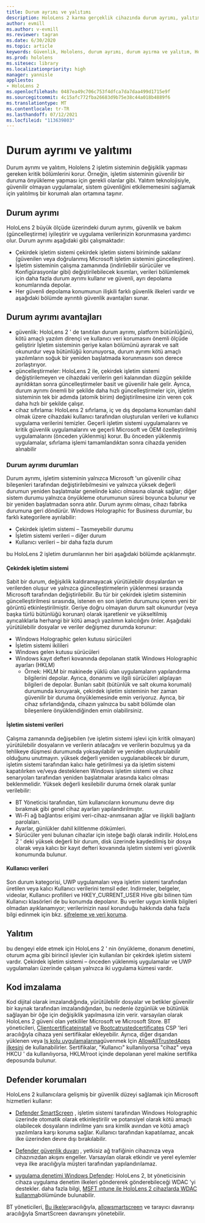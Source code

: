 ```yaml
---
title: Durum ayrımı ve yalıtımı
description: HoloLens 2 karma gerçeklik cihazında durum ayrımı, yalıtım, kod imzalama ve defender uygulamaları hakkında bilgi edinin.
author: evmill
ms.author: v-evmill
ms.reviewer: tagran
ms.date: 6/30/2020
ms.topic: article
keywords: Güvenlik, Hololens, durum ayrımı, durum ayırma ve yalıtım, Hololens 2, hololens2 güvenlik, güvenlik genel bakış, güvenlik mimarisi, mimari, Hololens 2 mimarisi
ms.prod: hololens
ms.sitesec: library
ms.localizationpriority: high
manager: yannisle
appliesto:
- HoloLens 2
ms.openlocfilehash: 0487ea49c706c753f4dfca7da7daa499d1715e9f
ms.sourcegitcommit: 4c15afc772fba26683d9b75e38c44a018b4889f6
ms.translationtype: MT
ms.contentlocale: tr-TR
ms.lasthandoff: 07/12/2021
ms.locfileid: "113639803"
---
```

# <a name="state-separation-and-isolation"></a>Durum ayrımı ve yalıtımı

Durum ayrımı ve yalıtım, Hololens 2 işletim sisteminin değişiklik yapması gereken kritik bölümlerini korur. Örneğin, işletim sisteminin güvenilir bir duruma önyükleme yapması için gerekli olanlar gibi. Yalıtım teknolojisiyle, güvenilir olmayan uygulamalar, sistem güvenliğini etkilememesini sağlamak için yalıtılmış bir korumalı alan ortamına taşınır.

## <a name="state-separation"></a>Durum ayrımı

HoloLens 2 büyük ölçüde üzerindeki durum ayrımı, güvenlik ve bakım (güncelleştirme) iyileştirir ve uygulama verilerinizin korunmasına yardımcı olur.  Durum ayrımı aşağıdaki gibi çalışmaktadır:
  * Çekirdek işletim sistemi çekirdek işletim sistemi biriminde saklanır (güvenilen veya doğrulanmış Microsoft işletim sistemini güncelleştiren).
  * İşletim sisteminin çalışma zamanında (indirilebilir sürücüler ve Konfigürasyonlar gibi) değiştirilebilecek kısımları, verileri bölümlemek için daha fazla durum ayrımı kullanır ve güvenli, ayrı depolama konumlarında depolar.
  * Her güvenli depolama konumunun ilişkili farklı güvenlik ilkeleri vardır ve aşağıdaki bölümde ayrıntılı güvenlik avantajları sunar.

## <a name="state-separation-benefits"></a>Durum ayrımı avantajları

  * güvenlik: HoloLens 2 ' de tanıtılan durum ayrımı, platform bütünlüğünü, kötü amaçlı yazılım dirençi ve kullanıcı veri korumasını önemli ölçüde geliştirir İşletim sisteminin geriye kalan bölümünü ayırarak ve salt okunurdur veya bütünlüğü korunuyorsa, durum ayrımı kötü amaçlı yazılımların soğuk bir yeniden başlatmada korunmasını son derece zorlaştırıyor. 
  * güncelleştirmeler: HoloLens 2 ile, çekirdek işletim sistemi değiştirilemeyen ve cihazdaki verilerin geri kalanından düzgün şekilde ayrıldıktan sonra güncelleştirmeler basit ve güvenilir hale gelir.  Ayrıca, durum ayrımı önemli bir şekilde daha hızlı güncelleştirmeler için, işletim sisteminin tek bir adımda (atomik birim) değiştirilmesine izin veren çok daha hızlı bir şekilde çalışır.
  * cihaz sıfırlama: HoloLens 2 sıfırlama, iç ve dış depolama konumları dahil olmak üzere cihazdaki kullanıcı tarafından oluşturulan verileri ve kullanıcı uygulama verilerini temizler. Geçerli işletim sistemi uygulamalarını ve kritik güvenlik uygulamalarını ve geçerli Microsoft ve OEM özelleştirilmiş uygulamalarını (önceden yüklenmiş) korur. Bu önceden yüklenmiş uygulamalar, sıfırlama işlemi tamamlandıktan sonra cihazda yeniden alınabilir

### <a name="state-separation-states"></a>Durum ayrımı durumları

Durum ayrımı, işletim sisteminin yalnızca Microsoft 'un güvenilir cihaz bileşenleri tarafından değiştirilebilmesini ve yalnızca yüksek değerli durumun yeniden başlatmalar genelinde kalıcı olmasına olanak sağlar; diğer sistem durumu yalnızca önyükleme oturumunun süresi boyunca bulunur ve bir yeniden başlatmadan sonra atılır. Durum ayrımı olması, cihazı fabrika durumuna geri döndürür. Windows Holographic for Business durumlar, bu farklı kategorilere ayrılabilir:
  * Çekirdek işletim sistemi – Tasmeyebilir durumu
  * İşletim sistemi verileri – diğer durum 
  * Kullanıcı verileri – bir daha fazla durum

bu HoloLens 2 işletim durumlarının her biri aşağıdaki bölümde açıklanmıştır.

#### <a name="core-operating-system"></a>Çekirdek işletim sistemi

Sabit bir durum, değişiklik kaldıramayacak yürütülebilir dosyalardan ve verilerden oluşur ve yalnızca güncelleştirmelerin yüklenmesi sırasında Microsoft tarafından değiştirilebilir. Bu tür bir çekirdek işletim sisteminin güncelleştirilmesi sırasında, istenen en son işletim durumunu içeren yeni bir görüntü etkinleştirilmiştir.
Geriye doğru olmayan durum salt okunurdur (veya başka türlü bütünlüğü korunan) olarak işaretlenir ve yükseltilmiş ayrıcalıklarla herhangi bir kötü amaçlı yazılımın kalıcılığını önler. Aşağıdaki yürütülebilir dosyalar ve veriler değişmez durumda korunur:
  * Windows Holographic gelen kutusu sürücüleri
  * İşletim sistemi ikilileri
  * Windows gelen kutusu sürücüleri
  * Windows kayıt defteri kovanında depolanan statik Windows Holographic ayarları (HKLM)
    * Örnek: HKLM bir makinede yüklü olan uygulamaların yapılandırma bilgilerini depolar. Ayrıca, donanımı ve ilgili sürücüleri algılayan bilgileri de depolar.
Bunları sabit (bütünlük ve salt okuma korumalı) durumunda koruyarak, çekirdek işletim sisteminin her zaman güvenilir bir duruma önyüklemesinde emin veriyoruz. Ayrıca, bir cihaz sıfırlandığında, cihazın yalnızca bu sabit bölümde olan bileşenlere önyüklendiğinden emin olabilirsiniz. 

#### <a name="operating-system-data"></a>İşletim sistemi verileri 

Çalışma zamanında değişebilen (ve işletim sistemi işlevi için kritik olmayan) yürütülebilir dosyaların ve verilerin atılacağını ve verilerin bozulmuş ya da tehlikeye düşmesi durumunda yoksayılabilir ve yeniden oluşturulabilir olduğunu unutmayın. yüksek değerli yeniden uygulanabilecek bir durum, işletim sistemi tarafından kalıcı hale getirilmesi ya da işletim sistemi kapatılırken ve/veya desteklenen Windows işletim sistemi ve cihaz senaryoları tarafından yeniden başlatmalar arasında kalıcı olması beklenmelidir. Yüksek değerli kesilebilir duruma örnek olarak şunlar verilebilir:
  * BT Yöneticisi tarafından, tüm kullanıcıların konumunu devre dışı bırakmak gibi genel cihaz ayarları yapılandırılmıştır.
  * Wi-Fi ağ bağlantısı erişimi veri-cihaz-anımsanan ağlar ve ilişkili bağlantı parolaları.
  * Ayarlar, günlükler dahil kilitlenme dökümleri.
  * Sürücüler yeni bulunan cihazlar için isteğe bağlı olarak indirilir.
HoloLens 2 ' deki yüksek değerli bir durum, disk üzerinde kaydedilmiş bir dosya olarak veya kalıcı bir kayıt defteri kovanında işletim sistemi veri güvenlik konumunda bulunur.

#### <a name="user-data"></a>Kullanıcı verileri

Son durum kategorisi, UWP uygulamaları veya işletim sistemi tarafından üretilen veya kalıcı Kullanıcı verilerini temsil eder. Indirmeler, belgeler, videolar, Kullanıcı profilleri ve HKEY_CURRENT_USER Hive gibi bilinen tüm Kullanıcı klasörleri de bu konumda depolanır. Bu veriler uygun kimlik bilgileri olmadan ayıklanamıyor; verilerinizin nasıl korunduğu hakkında daha fazla bilgi edinmek için bkz. [şifreleme ve veri koruma](security-encryption-data-protection.md).

##  <a name="isolation"></a>Yalıtım

bu dengeyi elde etmek için HoloLens 2 ' nin önyükleme, donanım denetimi, oturum açma gibi birincil işlevler için kullanılan bir çekirdek işletim sistemi vardır. Çekirdek işletim sistemi – önceden yüklenmiş uygulamalar ve UWP uygulamaları üzerinde çalışan yalnızca iki uygulama kümesi vardır.

## <a name="code-signing"></a>Kod imzalama

Kod dijital olarak imzalandığında, yürütülebilir dosyalar ve betikler güvenilir bir kaynak tarafından imzalandığından, bu nedenle özgünlük ve bütünlük sağlayan bir öğe için değişiklik yapılmasına izin verir. varsayılan olarak HoloLens 2 güveni olan yetkililer Microsoft ve Microsoft Store. BT yöneticileri, [Clientcertificateinstall](/windows/client-management/mdm/clientcertificateinstall-csp) ve [Rootcatrustedcertificates](/windows/client-management/mdm/rootcacertificates-csp) CSP 'leri aracılığıyla cihaza yeni sertifikalar ekleyebilir. Ayrıca, diğer dışarıdan yüklenen veya [Iş kolu uygulamalarına](/intune/apps/lob-apps-windows)güvenmek Için [AllowAllTrustedApps ilkesini](/windows/client-management/mdm/policy-csp-applicationmanagement#applicationmanagement-allowalltrustedapps) de kullanabilirler. Sertifikalar, "Kullanıcı" kullanılıyorsa "cihaz" veya HKCU ' da kullanılıyorsa, HKLM/root içinde depolanan yerel makine sertifika deposunda bulunur.

## <a name="defender-protections"></a>Defender korumaları
HoloLens 2 kullanıcılara gelişmiş bir güvenlik düzeyi sağlamak için Microsoft hizmetleri kullanır:

* [Defender SmartScreen](/windows/security/threat-protection/microsoft-defender-smartscreen/microsoft-defender-smartscreen-overview) , işletim sistemi tarafından Windows Holographic üzerinde otomatik olarak etkinleştirilir ve potansiyel olarak kötü amaçlı olabilecek dosyaların indirilme yanı sıra kimlik avından ve kötü amaçlı yazılımlara karşı koruma sağlar. Kullanıcı tarafından kapatılamaz, ancak ilke üzerinden devre dışı bırakılabilir.

* [Defender güvenlik duvarı](/windows/security/threat-protection/windows-firewall/windows-firewall-with-advanced-security) , yetkisiz ağ trafiğinin cihazınıza veya cihazınızdan akışını engeller. Varsayılan olarak etkindir ve yerel eylemler veya ilke aracılığıyla müşteri tarafından yapılandırılamaz. 

* [uygulama denetimi Windows Defender](/windows/security/threat-protection/windows-defender-application-control/wdac-and-applocker-overview): HoloLens 2, bt yöneticisinin cihaza uygulama denetim ilkeleri göndererek gönderebileceği WDAC 'yi destekler. daha fazla bilgi, [MSFT ıntune ile HoloLens 2 cihazlarda WDAC kullanma](/mem/intune/configuration/custom-profile-hololens)bölümünde bulunabilir. 

BT yöneticileri, [Bu ilkeler](/windows/client-management/mdm/policy-csps-supported-by-hololens2)aracılığıyla, [allowsmartscreen](/windows/client-management/mdm/policy-csp-browser#browser-allowsmartscreen) ve tarayıcı davranışı aracılığıyla SmartScreen davranışını yönetebilir. 

